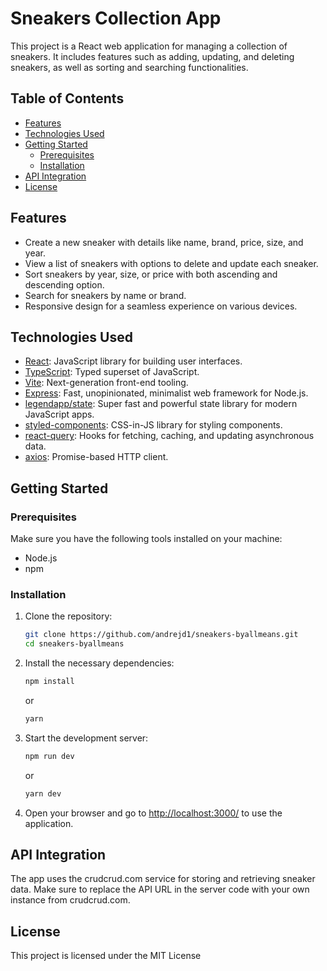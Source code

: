 # Sneakers Collection App

This project is a React web application for managing a collection of sneakers. It includes features such as adding, updating, and deleting sneakers, as well as sorting and searching functionalities.

## Table of Contents

- [Features](#features)
- [Technologies Used](#technologies-used)
- [Getting Started](#getting-started)
    - [Prerequisites](#prerequisites)
    - [Installation](#installation)
- [API Integration](#api-integration)
- [License](#license)

## Features

- Create a new sneaker with details like name, brand, price, size, and year.
- View a list of sneakers with options to delete and update each sneaker.
- Sort sneakers by year, size, or price with both ascending and descending option.
- Search for sneakers by name or brand.
- Responsive design for a seamless experience on various devices.

## Technologies Used

- [React](https://reactjs.org/): JavaScript library for building user interfaces.
- [TypeScript](https://www.typescriptlang.org/): Typed superset of JavaScript.
- [Vite](https://vitejs.dev/): Next-generation front-end tooling.
- [Express](https://expressjs.com/): Fast, unopinionated, minimalist web framework for Node.js.
- [legendapp/state](https://legendapp.com/): Super fast and powerful state library for modern JavaScript apps.
- [styled-components](https://styled-components.com/): CSS-in-JS library for styling components.
- [react-query](https://react-query.tanstack.com/): Hooks for fetching, caching, and updating asynchronous data.
- [axios](https://axios-http.com/): Promise-based HTTP client.

## Getting Started

### Prerequisites

Make sure you have the following tools installed on your machine:

- Node.js
- npm

### Installation

1. Clone the repository:

   ```bash
   git clone https://github.com/andrejd1/sneakers-byallmeans.git
   cd sneakers-byallmeans
   ```

2. Install the necessary dependencies:

   ```bash
   npm install
   ```
   or
   ```bash
   yarn
   ```

3. Start the development server:

   ```bash
   npm run dev
   ```
   or
   ```bash
   yarn dev
   ```

4. Open your browser and go to [http://localhost:3000/](http://localhost:3000/) to use the application.

## API Integration
The app uses the crudcrud.com service for storing and retrieving sneaker data. Make sure to replace the API URL in the server code with your own instance from crudcrud.com.

## License
This project is licensed under the MIT License